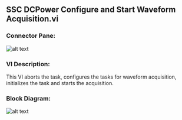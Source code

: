 ## **SSC DCPower Configure and Start Waveform Acquisition.vi**
### Connector Pane:
![alt text](/DCPower/SSC%20DCPower/Waveform%20Acquisition/SSC%20DCPower%20Configure%20and%20Start%20Waveform%20Acquisition.vic.png "SSC DCPower Configure and Start Waveform Acquisition.vi connector pane")

### VI Description:
This VI aborts the task, configures the tasks for waveform acquisition, initializes the task and starts the acquisition.

### Block Diagram:
![alt text](/DCPower/SSC%20DCPower/Waveform%20Acquisition/SSC%20DCPower%20Configure%20and%20Start%20Waveform%20Acquisition.vid.png "SSC DCPower Configure and Start Waveform Acquisition.vi block diagram")
